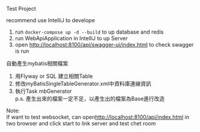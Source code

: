 Test Project

recommend use IntelliJ to develope

1. run `docker-compose up -d --build` to up database and redis
2. run WebApiApplication in IntelliJ to up Server
3. open [http://localhost:8100/api/swagger-ui/index.html](http://localhost:8100/api/swagger-ui/index.html) 
to check swagger is run

自動產生mybatis相關檔案
1. 用Flyway or SQL 建立相關Table
2. 修改myBatisSingleTableGenerator.xml中資料庫連線資訊
3. 執行Task mbGenerator  
p.s. 產生出來的檔案一定不足，以產生出的檔案為Base進行改造

Note:  
If want to test websocket, can open[http://localhost:8100/api/index.html](http://localhost:8100/api/index.html)
in two browser and click start to link server and test chet room